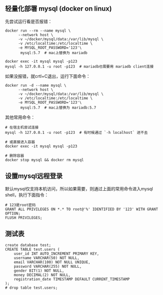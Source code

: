 ## 轻量化部署 mysql (docker on linux)

先尝试运行看是否报错：
```shell
docker run --rm --name mysql \
      --network host \
      -v ~/docker/mysql/data:/var/lib/mysql \
      -v /etc/localtime:/etc/localtime \
      -e MYSQL_ROOT_PASSWORD='123'\
       mysql:5.7  # mac上替换为 mariadb
       
docker exec -it mysql mysql -p123
mysql -h 127.0.0.1 -u root -p123  # mariadb也需要用 mariadb client连接
```

如果没报错，就crtl+C退出，运行下面命令：
```shell
docker run -d --name mysql \
      --network host \
      -v ~/docker/mysql/data:/var/lib/mysql \
      -v /etc/localtime:/etc/localtime \
      -e MYSQL_ROOT_PASSWORD='123'\
       mysql:5.7  # mac上替换为 mariadb:5.7
```

其他常用命令：
```shell
# 在宿主机尝试连接
mysql -h 127.0.0.1 -u root -p123  # 有时候通过 `-h localhost` 进不去

# 或直接进入容器
docker exec -it mysql mysql -p123

# 删除容器
docker stop mysql && docker rm mysql
```

## 设置mysql远程登录
默认mysql仅支持本机访问，所以如果需要，则通过上面的常用命令进入mysql shell，执行下面指令：
```shell
# 123是root密码
GRANT ALL PRIVILEGES ON *.* TO root@'%' IDENTIFIED BY '123' WITH GRANT OPTION;
FLUSH PRIVILEGES;
```

## 测试表

```
create database test;
CREATE TABLE test.users (
    user_id INT AUTO_INCREMENT PRIMARY KEY,
    username VARCHAR(50) NOT NULL,
    email VARCHAR(100) NOT NULL UNIQUE,
    password VARCHAR(255) NOT NULL,
    gender BIT(1) NOT NULL,
    money DECIMAL(2) NOT NULL,
    registration_date TIMESTAMP DEFAULT CURRENT_TIMESTAMP
);
# drop table test.users;
```
